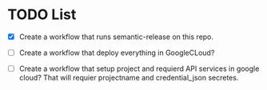 # TODO List
- [x] Create a workflow that runs semantic-release on this repo. 
- [ ] Create a workflow that deploy everything in GoogleCLoud?
- [ ] Create a workflow that setup project and requierd API services in google cloud? That will requier projectname and credential_json secretes. 



